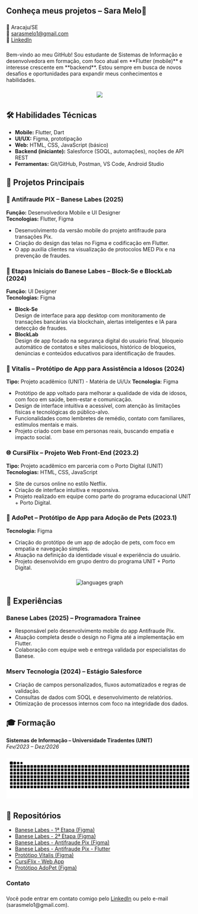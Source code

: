 <h2 align="left">Conheça meus projetos – Sara Melo👋</h2>

###

📍 Aracaju/SE  
📧 sarasmelo1@gmail.com   
🔗 [LinkedIn](https://www.linkedin.com/in/smelo0)  

###

<p align="left">Bem-vindo ao meu GitHub! Sou estudante de Sistemas de Informação e desenvolvedora em formação, com foco atual em **Flutter (mobile)** e interesse crescente em **backend**. Estou sempre em busca de novos desafios e oportunidades para expandir meus conhecimentos e habilidades.</p>

###

<div align="center">
  <img height="206" src="https://i.giphy.com/media/v1.Y2lkPTc5MGI3NjExb2pvdWY3eTJndmk2N2J1Z3A4NmpuNnc2eHdjY2M5eG02dmVyeDNsdSZlcD12MV9pbnRlcm5hbF9naWZfYnlfaWQmY3Q9Zw/eZPDf6AL3RpBa6Lhyq/giphy.gif"  />
</div>

###

## 🛠️ Habilidades Técnicas

- **Mobile:** Flutter, Dart  
- **UI/UX:** Figma, prototipação  
- **Web:** HTML, CSS, JavaScript (básico)  
- **Backend (iniciante):** Salesforce (SOQL, automações), noções de API REST  
- **Ferramentas:** Git/GitHub, Postman, VS Code, Android Studio  

###

## 🚀 Projetos Principais

### 📱 Antifraude PIX – Banese Labes (2025)
**Função:** Desenvolvedora Mobile e UI Designer  
**Tecnologias:** Flutter, Figma 
- Desenvolvimento da versão mobile do projeto antifraude para transações Pix.  
- Criação do design das telas no Figma e codificação em Flutter.  
- O app auxilia clientes na visualização de protocolos MED Pix e na prevenção de fraudes.

### 🧩 Etapas Iniciais do Banese Labes – Block-Se e BlockLab (2024)
**Função:** UI Designer  
**Tecnologias:** Figma  
- **Block-Se**  
 Design de interface para app desktop com monitoramento de transações bancárias via blockchain, alertas inteligentes e IA para detecção de fraudes.  
- **BlockLab**  
Design de app focado na segurança digital do usuário final, bloqueio automático de contatos e sites maliciosos, histórico de bloqueios, denúncias e conteúdos educativos para identificação de fraudes.

### 💚 Vitalis – Protótipo de App para Assistência a Idosos (2024)  
**Tipo:** Projeto acadêmico (UNIT) - Matéria de Ui/Ux 
**Tecnologia:** Figma  
- Protótipo de app voltado para melhorar a qualidade de vida de idosos, com foco em saúde, bem-estar e comunicação.  
- Design de interface intuitiva e acessível, com atenção às limitações físicas e tecnológicas do público-alvo.  
- Funcionalidades como lembretes de remédio, contato com familiares, estímulos mentais e mais.  
- Projeto criado com base em personas reais, buscando empatia e impacto social.

### 🌐 CursiFlix – Projeto Web Front-End (2023.2)
**Tipo:** Projeto acadêmico em parceria com o Porto Digital (UNIT)  
**Tecnologias:** HTML, CSS, JavaScript  
- Site de cursos online no estilo Netflix.  
- Criação de interface intuitiva e responsiva.
- Projeto realizado em equipe como parte do programa educacional UNIT + Porto Digital.

### 🎨 AdoPet – Protótipo de App para Adoção de Pets (2023.1)
**Tecnologia:** Figma  
- Criação do protótipo de um app de adoção de pets, com foco em empatia e navegação simples.  
- Atuação na definição da identidade visual e experiência do usuário.  
- Projeto desenvolvido em grupo dentro do programa UNIT + Porto Digital.
  
###

<div align="center">
  <img src="https://github-readme-stats.vercel.app/api/top-langs?username=SaraMelo0&locale=en&hide_title=false&layout=compact&card_width=320&langs_count=5&theme=dracula&hide_border=false&order=2" height="150" alt="languages graph"  />
</div>

###

## 💼 Experiências

### Banese Labes (2025) – Programadora Trainee  
- Responsável pelo desenvolvimento mobile do app Antifraude Pix.  
- Atuação completa desde o design no Figma até a implementação em Flutter.  
- Colaboração com equipe web e entrega validada por especialistas do Banese.

### Mserv Tecnologia (2024) – Estágio Salesforce  
- Criação de campos personalizados, fluxos automatizados e regras de validação.  
- Consultas de dados com SOQL e desenvolvimento de relatórios.  
- Otimização de processos internos com foco na integridade dos dados.

###

## 🎓 Formação

**Sistemas de Informação – Universidade Tiradentes (UNIT)**  
_Fev/2023 – Dez/2026_

###

<img src="https://raw.githubusercontent.com/SaraMelo0/SaraMelo0/output/snake.svg" alt="Snake animation" />

###

## 📂 Repositórios

- [Banese Labes - 1ª Etapa (Figma)](https://www.figma.com/design/wqgrpG48ezH8QKPq8RzyS0/Block-Se?node-id=0-1&t=CcGaV896o6UmUvoU-1)
- [Banese Labes - 2ª Etapa (Figma)](https://www.figma.com/design/9xA4yQgNPzuopCI9n6LbHh/BlockLab?node-id=0-1&t=UyFZzg9oYbB1qk1t-1)
- [Banese Labes - Antifraude Pix (Figma)](https://www.figma.com/design/qVdqwUOp0RPizMD5v114hl/Antifraude---PIX?node-id=0-1&t=FvIwQfYL7BSsXUSP-1)
- [Banese Labes - Antifraude Pix - Flutter](https://github.com/SaraMelo0/Antifraude-PIX-app)
- [Protótipo Vitalis (Figma)](https://www.figma.com/design/bprSqcjhBXSZsZKpgIexlR/App---Vitalis?node-id=0-1&t=0TXlutrPVGoAXmaO-1)
- [CursiFlix - Web App](https://github.com/SaraMelo0/CursiFlix)  
- [Protótipo AdoPet (Figma)](https://www.figma.com/design/4UhxWNHPUrHpjXZ521xMfS/AdoPet?node-id=0-1&t=9ECsm3pK1YZLoEkZ-)

###

<h3 align="left">Contato</h3>

###

<p align="left">Você pode entrar em contato comigo pelo <a href='https://www.linkedin.com/in/smelo0/'>LinkedIn</a> ou pelo e-mail (sarasmelo1@gmail.com).</p>

###
